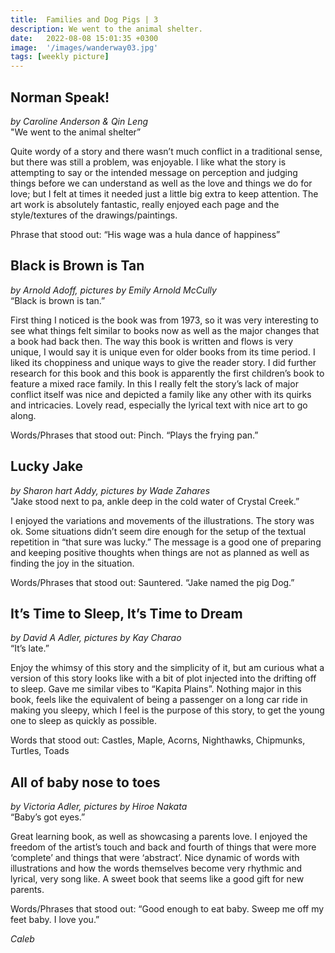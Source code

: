 ```yaml
---
title:  Families and Dog Pigs | 3
description: We went to the animal shelter.
date:   2022-08-08 15:01:35 +0300
image:  '/images/wanderway03.jpg'
tags: [weekly picture]
---
```


## Norman Speak!
*by Caroline Anderson & Qin Leng* <br>
"We went to the animal shelter”

Quite wordy of a story and there wasn’t much conflict in a traditional sense, but there was still a problem, was enjoyable. I like what the story is attempting to say or the intended message on perception and judging things before we can understand as well as the love and things we do for love; but I felt at times it needed just a little big extra to keep attention. The art work is absolutely fantastic, really enjoyed each page and the style/textures of the drawings/paintings.

Phrase that stood out: “His wage was a hula dance of happiness”


## Black is Brown is Tan
*by Arnold Adoff, pictures by Emily Arnold McCully* <br>
“Black is brown is tan.”

First thing I noticed is the book was from 1973, so it was very interesting to see what things felt similar to books now as well as the major changes that a book had back then. The way this book is written and flows is very unique, I would say it is unique even for older books from its time period. I liked its choppiness and unique ways to give the reader story. I did further research for this book and this book is apparently the first children’s book to feature a mixed race family. In this I really felt the story’s lack of major conflict itself was nice and depicted a family like any other with its quirks and intricacies. Lovely read, especially the lyrical text with nice art to go along.

Words/Phrases that stood out: Pinch. “Plays the frying pan.”


## Lucky Jake
*by Sharon hart Addy, pictures by Wade Zahares* <br> 
"Jake stood next to pa, ankle deep in the cold water of Crystal Creek.”

I enjoyed the variations and movements of the illustrations. The story was ok. Some situations didn’t seem dire enough for the setup of the textual repetition in “that sure was lucky.” The message is a good one of preparing and keeping positive thoughts when things are not as planned as well as finding the joy in the situation.

Words/Phrases that stood out: Sauntered. “Jake named the pig Dog.”


## It’s Time to Sleep, It’s Time to Dream
*by David A Adler, pictures by Kay Charao* <br>
“It’s late.”

Enjoy the whimsy of this story and the simplicity of it, but am curious what a version of this story looks like with a bit of plot injected into the drifting off to sleep. Gave me similar vibes to “Kapita Plains”. Nothing major in this book, feels like the equivalent of being a passenger on a long car ride in making you sleepy, which I feel is the purpose of this story, to get the young one to sleep as quickly as possible.

Words that stood out: Castles, Maple, Acorns, Nighthawks, Chipmunks, Turtles, Toads


## All of baby nose to toes
*by Victoria Adler, pictures by Hiroe Nakata* <br>
“Baby’s got eyes.”

Great learning book, as well as showcasing a parents love. I enjoyed the freedom of the artist’s touch and back and fourth of things that were more ‘complete’ and things that were ‘abstract’. Nice dynamic of words with illustrations and how the words themselves become very rhythmic and lyrical, very song like. A sweet book that seems like a good gift for new parents.

Words/Phrases that stood out: “Good enough to eat baby. Sweep me off my feet baby. I love you.”

*Caleb*
